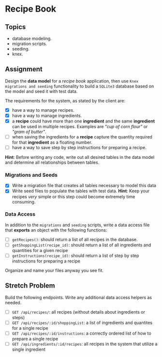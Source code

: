# Recipe Book

## Topics

- database modeling.
- migration scripts.
- seeding.
- knex.

## Assignment

Design the **data model** for a _recipe book_ application, then use `Knex migrations and seeding` functionality to build a `SQLite3` database based on the model and seed it with test data.

The requirements for the system, as stated by the client are:

- [x] have a way to manage recipes.
- [x] have a way to manage ingredients.
- [x] a **recipe** could have more than one **ingredient** and the same **ingredient** can be used in multiple recipes. Examples are _"cup of corn flour"_ or _"gram of butter"_.
- [ ] when saving the ingredients for a **recipe** capture the quantity required for that **ingredient** as a floating number.
- [ ] have a way to save step by step instructions for preparing a recipe.

**Hint**: Before writing any code, write out all desired tables in the data model and determine all relationships between tables. 

### Migrations and Seeds

- [x] Write a migration file that creates all tables necessary to model this data
- [x] Write seed files to populate the tables with test data. **Hint**: Keep your recipes *very* simple or this step could become extremely time consuming.

### Data Access

In addition to the `migrations` and `seeding` scripts, write a data access file that **exports** an object with the following functions:

- [ ] `getRecipes()`: should return a list of all recipes in the database.
- [ ] `getShoppingList(recipe_id)`: should return a list of all ingredients and quantities for a given recipe
- [ ] `getInstructions(recipe_id)`: should return a list of step by step instructions for preparing a recipe

Organize and name your files anyway you see fit.

## Stretch Problem

Build the following endpoints. Write any additional data access helpers as needed.

- [ ] `GET /api/recipes/`: all recipes (without details about ingredients or steps)
- [ ] `GET /api/recipes/:id/shoppingList`: a list of ingredients and quantites for a single recipe
- [ ] `GET /api/recipes/:id/instructions`: a correctly ordered list of how to prepare a single recipe
- [ ] `GET /api/ingredients/:id/recipes`: all recipes in the system that utilize a single ingredient 
